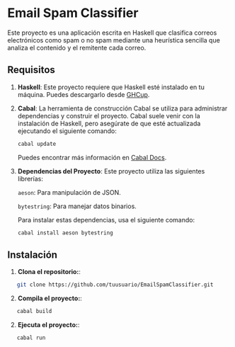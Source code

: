 # Email Spam Classifier

Este proyecto es una aplicación escrita en Haskell que clasifica correos electrónicos como spam o no spam mediante una heurística sencilla que analiza el contenido y el remitente cada correo.

## Requisitos

1. **Haskell**: Este proyecto requiere que Haskell esté instalado en tu máquina. Puedes descargarlo desde [GHCup](https://www.haskell.org/ghcup/).

2. **Cabal**: La herramienta de construcción Cabal se utiliza para administrar dependencias y construir el proyecto. Cabal suele venir con la instalación de Haskell, pero asegúrate de que esté actualizada ejecutando el siguiente comando:
      ```bash
      cabal update
      ```
   Puedes encontrar más información en [Cabal Docs](https://cabal.readthedocs.io/en/stable/getting-started.html#installing-cabal).

3. **Dependencias del Proyecto**: Este proyecto utiliza las siguientes librerías:

   

   `aeson`: Para manipulación de JSON.

   `bytestring`: Para manejar datos binarios.

   Para instalar estas dependencias, usa el siguiente comando:
   ```bash
   cabal install aeson bytestring
   ```
   


## Instalación


1. **Clona el repositorio:**: 

```bash
   git clone https://github.com/tuusuario/EmailSpamClassifier.git
```
2. **Compila el proyecto:**:  

```bash
   cabal build
```

2. **Ejecuta el proyecto:**:  

```bash
   cabal run
```
